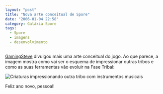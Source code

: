 ```yaml
---
layout: "post"
title: "Nova arte conceitual de Spore"
date: "2006-01-04 22:58"
category: Galáxia Spore
tags:
  - Spore
  - imagens
  - desenvolvimento
---
```

[GamingSteve]() divulgou mais uma arte conceitual do jogo. Ao que parece, a imagem mostra como vai ser o esquema de impressionar outras tribos e como as suas ferramentas vão evoluir na Fase Tribal:

![Criaturas impressionando outra tribo com instrumentos musicais](https://esporobkp.files.wordpress.com/2019/03/20060104-recruittools-2.jpg)

Feliz ano novo, pessoal!
